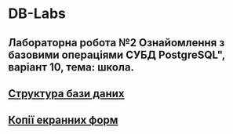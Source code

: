 # DB-Labs

## Лабораторна робота №2 Ознайомлення з базовими операціями СУБД PostgreSQL", варіант 10, тема: школа.

## [Структура бази даних](https://github.com/Odense/DB-Labs/blob/master/Lab2/Structure.docx)

## [Копії екранних форм](https://github.com/Odense/DB-Labs/blob/master/Lab2/Screenshots.docx)
